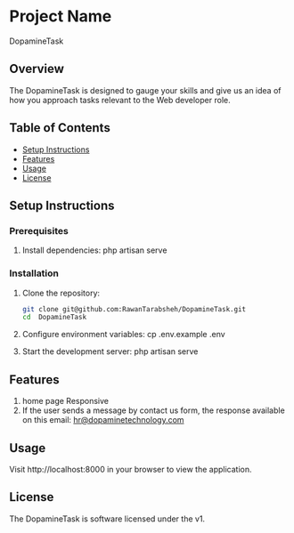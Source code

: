 # Project Name
DopamineTask

## Overview

The DopamineTask is  designed  to gauge your skills and give us an idea of how you approach tasks relevant to the Web developer role.

## Table of Contents

- [Setup Instructions](#setup-instructions)
- [Features](#features)
- [Usage](#usage)
- [License](#license)

## Setup Instructions

### Prerequisites

1. Install dependencies:
php artisan serve  


### Installation

1. Clone the repository:
   ```bash
   git clone git@github.com:RawanTarabsheh/DopamineTask.git
   cd  DopamineTask
2. Configure environment variables:
cp .env.example .env


4. Start the development server:
php artisan serve



## Features
1. home page Responsive
2. If the user sends a message by contact us form, the response  available on this
email: hr@dopaminetechnology.com

## Usage

  Visit http://localhost:8000 in your browser to view the application.

  ## License
The DopamineTask is  software licensed under the v1.
